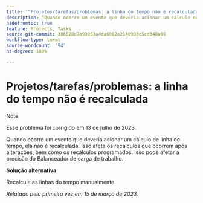```yaml
---
title: '“Projetos/tarefas/problemas: a linha do tempo não é recalculada”'
description: “Quando ocorre um evento que deveria acionar um cálculo de linha do tempo, ela não é recalculada. Isso afeta os recálculos que ocorrem após alterações, bem como os recálculos programados. Isso pode afetar a precisão do Balanceador de carga de trabalho.”
hidefromtoc: true
feature: Projects, Tasks
source-git-commit: 386528d7b99053a4da6982e2140933c5cd348a08
workflow-type: tm+mt
source-wordcount: '94'
ht-degree: 100%

---
```



# Projetos/tarefas/problemas: a linha do tempo não é recalculada

>[!NOTE]
>
>Esse problema foi corrigido em 13 de julho de 2023.

Quando ocorre um evento que deveria acionar um cálculo de linha do tempo, ela não é recalculada. Isso afeta os recálculos que ocorrem após alterações, bem como os recálculos programados. Isso pode afetar a precisão do Balanceador de carga de trabalho.

**Solução alternativa**

Recalcule as linhas do tempo manualmente.

_Relatado pela primeira vez em 15 de março de 2023._

